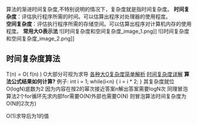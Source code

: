 算法的渐进时间复杂度,不特别说明的情况下，复杂度就是指时间复杂度。
**时间复杂度**：评估执行程序所需的时间。可以估算出程序对处理器的使用程度。  
**空间复杂度**：评估执行程序所需的存储空间。可以估算出程序对计算机内存的使用程度。
**常用大O表示法**
![[时间复杂度和空间复杂度_image_1.png]]
![[时间复杂度和空间复杂度_image_2.png]]

## 时间复杂度算法
T(n) = O( f(n) )  O大部分可视为求导
[各种大O复杂度简单解析](https://zhuanlan.zhihu.com/p/50479555)
[时间复杂度详解](https://blog.csdn.net/weixin_37990128/article/details/109014890)
**算法公式结果如何计算?**
	例子:
	int i = 1;
	while(i<n)
	{
	    i = i * 2;
	}
	其复杂度就位O(logN)底数为2  因为内容在按2的幂次接近答案n解出答案需要logN次
	同理冒泡算法2个for循环先求内部for需要O(N)外部也需要O(N)  则冒泡算法时间复杂度为O(N的2次方)


O(1)求导后为1的值


